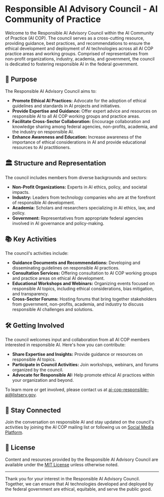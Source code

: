 # Responsible AI Advisory Council - AI Community of Practice

Welcome to the Responsible AI Advisory Council within the AI Community of Practice (AI COP). The council serves as a cross-cutting resource, providing guidance, best practices, and recommendations to ensure the ethical development and deployment of AI technologies across all AI COP practice areas and working groups. Comprised of representatives from non-profit organizations, industry, academia, and government, the council is dedicated to fostering responsible AI in the federal government.

## 🌟 Purpose

The Responsible AI Advisory Council aims to:
- **Promote Ethical AI Practices:** Advocate for the adoption of ethical guidelines and standards in AI projects and initiatives.
- **Provide Expertise and Guidance:** Offer expert advice and resources on responsible AI to all AI COP working groups and practice areas.
- **Facilitate Cross-Sector Collaboration:** Encourage collaboration and knowledge sharing among federal agencies, non-profits, academia, and the industry on responsible AI.
- **Enhance Awareness and Education:** Increase awareness of the importance of ethical considerations in AI and provide educational resources to AI practitioners.

## 🏛️ Structure and Representation

The council includes members from diverse backgrounds and sectors:
- **Non-Profit Organizations:** Experts in AI ethics, policy, and societal impacts.
- **Industry:** Leaders from technology companies who are at the forefront of responsible AI development.
- **Academia:** Scholars and researchers specializing in AI ethics, law, and policy.
- **Government:** Representatives from appropriate federal agencies involved in AI governance and policy-making.

## 📚 Key Activities

The council's activities include:
- **Guidance Documents and Recommendations:** Developing and disseminating guidelines on responsible AI practices.
- **Consultation Services:** Offering consultation to AI COP working groups and practice areas on ethical AI development.
- **Educational Workshops and Webinars:** Organizing events focused on responsible AI topics, including ethical considerations, bias mitigation, and transparency.
- **Cross-Sector Forums:** Hosting forums that bring together stakeholders from government, non-profits, academia, and industry to discuss responsible AI challenges and solutions.

## 🛠️ Getting Involved

The council welcomes input and collaboration from all AI COP members interested in responsible AI. Here's how you can contribute:
- **Share Expertise and Insights:** Provide guidance or resources on responsible AI topics.
- **Participate in Council Activities:** Join workshops, webinars, and forums organized by the council.
- **Advocate for Responsible AI:** Help promote ethical AI practices within your organization and beyond.

To learn more or get involved, please contact us at [ai-cop-responsible-ai@listserv.gov](mailto:ai-cop-responsible-ai@listserv.gov).

## 📢 Stay Connected

Join the conversation on responsible AI and stay updated on the council's activities by joining the AI COP mailing list or following us on [Social Media Platform](#).

## 📄 License

Content and resources provided by the Responsible AI Advisory Council are available under the [MIT License](LICENSE.md) unless otherwise noted.

---

Thank you for your interest in the Responsible AI Advisory Council. Together, we can ensure that AI technologies developed and deployed by the federal government are ethical, equitable, and serve the public good.
